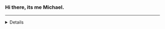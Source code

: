 ### Hi there, its me Michael.
<hr>
<details>
- 🔭 I’m currently working on a secret project...
- 🌱 I’m currently learning JavaScript and Node
- 👯 I’m looking to collaborate on different projects
- 💬 Ask me about rubies
- 📫 How to reach me: linkedin 
- ⚡ Fun fact: Rake it, till you make it.
</details>
<!--
**MrBeamer/MrBeamer** is a ✨ _special_ ✨ repository because its `README.md` (this file) appears on your GitHub profile.



-->
